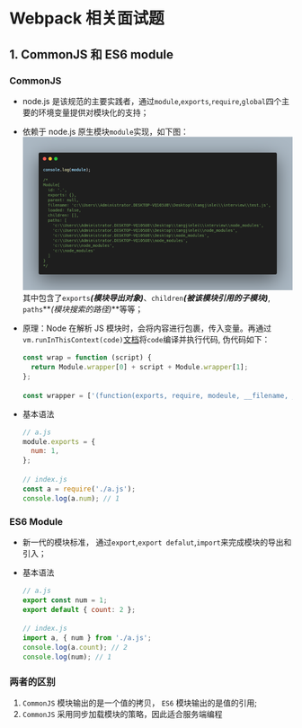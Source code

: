 # Webpack 相关面试题

## 1. CommonJS 和 ES6 module

### CommonJS

- node.js 是该规范的主要实践者，通过`module`,`exports`,`require`,`global`四个主要的环境变量提供对模块化的支持；
- 依赖于 node.js 原生模块`module`实现，如下图：
  ![CommonJS-Module](./images/CommonJS-Module.png)
  其中包含了`exports`**_(模块导出对象)_**、`children`**_(被该模块引用的子模块)_**, `paths`**_(模块搜索的路径)_**等等；
- 原理：Node 在解析 JS 模块时，会将内容进行包裹，传入变量。再通过`vm.runInThisContext(code)`[文档](http://nodejs.cn/api/vm.html#vm_vm_runinthiscontext_code_options)将`code`编译并执行代码, 伪代码如下：

  ```javascript
  const wrap = function (script) {
    return Module.wrapper[0] + script + Module.wrapper[1];
  };

  const wrapper = ['(function(exports, require, modeule, __filename, __dirname){ ', '\n});'];
  ```

- 基本语法

  ```javascript
  // a.js
  module.exports = {
    num: 1,
  };

  // index.js
  const a = require('./a.js');
  console.log(a.num); // 1
  ```

### ES6 Module

- 新一代的模块标准， 通过`export`,`export defalut`,`import`来完成模块的导出和引入；
- 基本语法

  ```javascript
  // a.js
  export const num = 1;
  export default { count: 2 };

  // index.js
  import a, { num } from './a.js';
  console.log(a.count); // 2
  console.log(num); // 1
  ```

### 两者的区别

1. `CommonJS` 模块输出的是一个值的拷贝， `ES6` 模块输出的是值的引用;
2. `CommonJS` 采用同步加载模块的策略，因此适合服务端编程